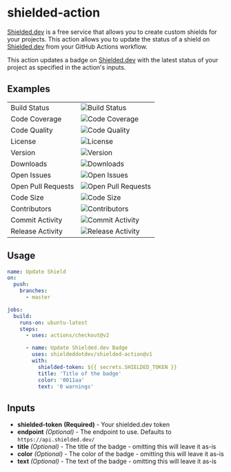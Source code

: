 # shielded-action

[Shielded.dev](https://shielded.dev) is a free service that allows you to create custom shields for your projects. This action allows you to update the status of a shield on [Shielded.dev](https://shielded.dev) from your GitHub Actions workflow.

This action updates a badge on [Shielded.dev](https://shielded.dev) with the latest status of your project as specified in the action's inputs.

## Examples

|                    |                                                                                                    | 
|--------------------|----------------------------------------------------------------------------------------------------| 
| Build Status       | ![Build Status](https://img.shielded.dev/s?title=Build&amp;text=passing&amp;color=28a3df)          | 
| Code Coverage      | ![Code Coverage](https://img.shielded.dev/s?title=Coverage&amp;text=100%25&amp;color=28a3df)       | 
| Code Quality       | ![Code Quality](https://img.shielded.dev/s?title=Quality&amp;text=A%2B&amp;color=green)            | 
| License            | ![License](https://img.shielded.dev/s?title=License&amp;text=MIT&amp;color=428F7E)                 | 
| Version            | ![Version](https://img.shielded.dev/s?title=Stable&amp;text=1.2.34&amp;color=28a3df)               | 
| Downloads          | ![Downloads](https://img.shielded.dev/s?title=Daily+Downloads&amp;text=128&amp;color=28a3df)       | 
| Open Issues        | ![Open Issues](https://img.shielded.dev/s?title=Issues&amp;text=5&amp;color=99004d)                | 
| Open Pull Requests | ![Open Pull Requests](https://img.shielded.dev/s?title=Pull+Requests&amp;text=1&amp;color=99004d)  | 
| Code Size          | ![Code Size](https://img.shielded.dev/s?title=Code+Size&amp;text=1.2mb&amp;color=5c72a6)           | 
| Contributors       | ![Contributors](https://img.shielded.dev/s?title=Contributors&amp;text=13&amp;color=5c72a6)        | 
| Commit Activity    | ![Commit Activity](https://img.shielded.dev/s?title=Commits&amp;text=2%2Fweek&amp;color=28a3df)    | 
| Release Activity   | ![Release Activity](https://img.shielded.dev/s?title=Releases&amp;text=1%2Fmonth&amp;color=28a3df) | 


## Usage

```yaml
name: Update Shield
on:
  push:
    branches:
      - master

jobs:
  build:
    runs-on: ubuntu-latest
    steps:
      - uses: actions/checkout@v2

      - name: Update Shielded.dev Badge
        uses: shieldeddotdev/shielded-action@v1
        with:
          shielded-token: ${{ secrets.SHIELDED_TOKEN }}
          title: 'Title of the badge'
          color: '0011aa'
          text: '0 warnings'
```

## Inputs

- **shielded-token** **(Required)** - Your shielded.dev token
- **endpoint** _(Optional)_ - The endpoint to use. Defaults to `https://api.shielded.dev/`
- **title** _(Optional)_ - The title of the badge - omitting this will leave it as-is
- **color** _(Optional)_ - The color of the badge - omitting this will leave it as-is
- **text** _(Optional)_ - The text of the badge - omitting this will leave it as-is

